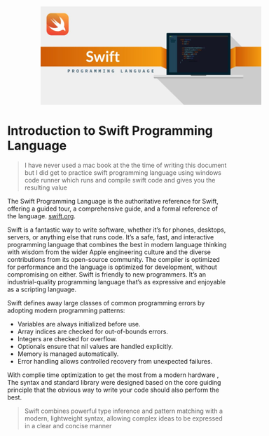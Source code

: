 <img src="./notes/banner.jpg" style="display:inline-block;padding:0% 15%;"/>

# Introduction to Swift Programming Language

> I have never used a mac book  at the the time of writing this document but I did get to practice swift programming language using windows code runner which runs and compile  swift code and gives you the resulting value

The Swift Programming Language is the authoritative reference for Swift, offering a guided tour, a comprehensive guide, and a formal reference of the language. [swift.org](https://swift.org/documentation/#the-swift-programming-language).

Swift is a fantastic way to write software, whether it’s for phones, desktops, servers, or anything else that runs code. It’s a safe, fast, and interactive programming language that combines the best in modern language thinking with wisdom from the wider Apple engineering culture and the diverse contributions from its open-source community. The compiler is optimized for performance and the language is optimized for development, without compromising on either. Swift is friendly to new programmers. It’s an industrial-quality programming language that’s as expressive and enjoyable as a scripting language. 

Swift defines away large classes of common programming errors by adopting modern programming patterns:

- Variables are always initialized before use.
- Array indices are checked for out-of-bounds errors.
- Integers are checked for overflow.
- Optionals ensure that nil values are handled explicitly.
- Memory is managed automatically.
- Error handling allows controlled recovery from unexpected failures.

With complie time optimization to get the most from a modern hardware ,  The syntax and standard library were designed based on the core guiding principle that the obvious way to write your code should also perform the best.

> Swift combines powerful type inference and pattern matching with a modern, lightweight syntax, allowing complex ideas to be expressed in a clear and concise manner

